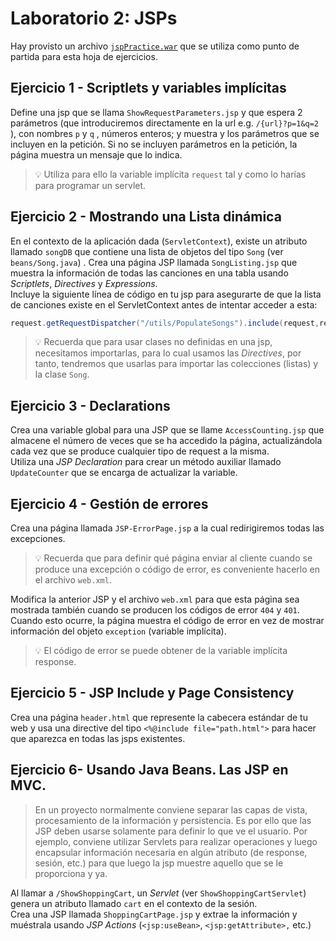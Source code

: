 # Laboratorio 2: JSPs
Hay provisto un archivo [`jspPractice.war`](jspPractice.war) que se utiliza como punto de partida para esta hoja de ejercicios.

## Ejercicio 1 - Scriptlets y variables implícitas

Define una jsp que se llama `ShowRequestParameters.jsp` y que espera 2 parámetros (que introduciremos directamente en la url e.g. `/{url}?p=1&q=2` ), con nombres `p` y `q` , números enteros; y muestra y los parámetros que se incluyen en la petición. Si no se incluyen parámetros en la petición, la página muestra un mensaje que lo indica.

> 💡 Utiliza para ello la variable implícita `request` tal y como lo harías para programar un servlet.


## Ejercicio 2 - Mostrando una Lista dinámica
En el contexto de la aplicación dada (`ServletContext`), existe un atributo llamado `songDB` que contiene una lista de objetos del tipo `Song` (ver `beans/Song.java`) . Crea una página JSP llamada `SongListing.jsp` que muestra la información de todas las canciones en una tabla usando _Scriptlets_, _Directives_ y _Expressions_.  
Incluye la siguiente línea de código en tu jsp para asegurarte de que la lista de canciones existe en el
ServletContext antes de intentar acceder a esta:
```java
request.getRequestDispatcher("/utils/PopulateSongs").include(request,response)
```

> 💡 Recuerda que para usar clases no definidas en una jsp, necesitamos importarlas, para lo cual usamos las _Directives_, por tanto, tendremos que usarlas para importar las colecciones (listas) y la clase `Song`.

## Ejercicio 3 - Declarations

Crea una variable global para una JSP que se llame `AccessCounting.jsp` que almacene el número de veces que se ha accedido la página, actualizándola cada vez que se produce cualquier tipo de request a la misma.  
Utiliza una _JSP Declaration_ para crear un método auxiliar llamado `UpdateCounter` que se encarga de actualizar la variable.


## Ejercicio 4 - Gestión de errores

Crea una página llamada `JSP-ErrorPage.jsp` a la cual redirigiremos todas las excepciones.

>💡 Recuerda que para definir qué página enviar al cliente cuando se produce una excepción o código de error, es conveniente hacerlo en el archivo `web.xml`.

Modifica la anterior JSP y el archivo `web.xml` para que esta página sea mostrada también cuando se producen los códigos de error `404` y `401`. Cuando esto ocurre, la página muestra el código de error en vez de mostrar información del objeto `exception` (variable implícita).

> 💡 El código de error se puede obtener de la variable implícita response.


## Ejercicio 5 - JSP Include y Page Consistency
Crea una página `header.html` que represente la cabecera estándar de tu web y usa una directive del tipo
`<%@include file="path.html">` para hacer que aparezca en todas las jsps existentes.


## Ejercicio 6- Usando Java Beans. Las JSP en MVC.
> En un proyecto normalmente conviene separar las capas de vista, procesamiento de la información y persistencia. Es por ello que las JSP deben usarse solamente para definir lo que ve el usuario.
> Por ejemplo, conviene utilizar Servlets para realizar operaciones y luego encapsular información necesaria en algún atributo (de response, sesión, etc.) para que luego la jsp muestre aquello que se le proporciona y ya.

Al llamar a `/ShowShoppingCart`, un _Servlet_ (ver `ShowShoppingCartServlet`) genera un atributo llamado `cart` en el contexto de la sesión.  
Crea una JSP llamada `ShoppingCartPage.jsp` y extrae la información y muéstrala usando _JSP Actions_ (`<jsp:useBean>`, `<jsp:getAttribute>,` etc.)
